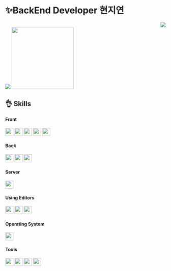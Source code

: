 # ✨BackEnd Developer 현지연

<div align=right>
  <img src="https://hits.seeyoufarm.com/api/count/incr/badge.svg?url=https%3A%2F%2Fgithub.com%2Fhyundelay&count_bg=%233679FF&title_bg=%23000000&icon=github.svg&icon_color=%23FFFFFF&title=hits&edge_flat=false">
</div>
<div>
  <img src="https://github-readme-stats.vercel.app/api?username=hyunDelay&show_icons=true&theme=default)">
  <img src="https://github-readme-stats.vercel.app/api/top-langs/?username=hyunDelay&layout=compact" height="195px">
</div>

## 👌 Skills
#### Front
<div>
  <img src="https://img.shields.io/badge/HTML5-e34f26?style=flat&logo=html5&logoColor=white" height="25px" />
  <img src="https://img.shields.io/badge/CSS3-1572B6?style=flat&logo=css3&logoColor=white" height="25px" />
  <img src="https://img.shields.io/badge/JavaScript-F7DF1E?style=flat&logo=javascript&logoColor=white" height="25px" />
  <img src="https://img.shields.io/badge/React-61DAFB?style=flat&logo=react&logoColor=white" height="25px" />
  <img src="https://img.shields.io/badge/Bootstrap-05054B?style=flat&logo=bootstrap&logoColor=white" height="25px" />
</div>

#### Back
<div>
  <img src="https://img.shields.io/badge/JAVA-056db6?style=flat&logo=&logoColor=white" height="25px" />
  <img src="https://img.shields.io/badge/Spring-6DB33F?style=flat&logo=spring&logoColor=white" height="25px" />
  <img src="https://img.shields.io/badge/Oracle-F80000?style=flat&logo=oracle&logoColor=white" height="25px" />
</div>

#### Server
<div>
  <img src="https://img.shields.io/badge/Apache tomcat-F8DC75?style=flat&logo=apachetomcat&logoColor=white" height="25px" />
</div>

#### Using Editors
<div>
  <img src="https://img.shields.io/badge/Eclipse IDE-2C2255?style=flat&logo=eclipseide&logoColor=white" height="25px" />
  <img src="https://img.shields.io/badge/Intellij IDEA-000000?style=flat&logo=intellijidea&logoColor=white" height="25px" />
  <img src="https://img.shields.io/badge/Visual Studio Code-007ACC?style=flat&logo=visualstudiocode&logoColor=white" height="25px" />
</div>

#### Operating System
<div>
  <img src="https://img.shields.io/badge/Windows 11-0078D4?style=flat&logo=windows11&logoColor=white" height="25px" />
</div>

#### Tools
<div>
  <img src="https://img.shields.io/badge/Notion-000000?style=flat&logo=notion&logoColor=white" height="25px" />
  <img src="https://img.shields.io/badge/Postman-FF6C37?style=flat&logo=postman&logoColor=white" height="25px" />
  <img src="https://img.shields.io/badge/Git-F05032?style=flat&logo=git&logoColor=white" height="25px" />
  <img src="https://img.shields.io/badge/GitHub-181717?style=flat&logo=github&logoColor=white" height="25px" />
</div>
